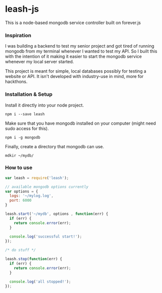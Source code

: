 # leash-js
This is a node-based mongodb service controller built on forever.js

### Inspiration
I was building a backend to test my senior project and got tired of running mongodb from my terminal whenever I wanted to test my API. So I built this with the intention of it making it easier to start the mongodb service whenever my local server started.

This project is meant for simple, local databases possibly for testing a website or API. It isn't developed with industry-use in mind, more for hackthons.

### Installation & Setup
Install it directly into your node project.
```
npm i --save leash
```

Make sure that you have mongodb installed on your computer (might need sudo access for this).
```
npm i -g mongodb
```
Finally, create a directory that mongodb can use.
```
mdkir ~/mydb/
```

### How to use
```js
var leash = require('leash');

// available mongodb options currently
var options = {
  logs: '~/mylog.log',
  port: 6000
}

leash.start('~/mydb', options , function(err) {
  if (err) {
    return console.error(err);
  }
  
  console.log('successful start!');
});

/* do stuff */

leash.stop(function(err) {
  if (err) {
    return console.error(err); 
  }
  
  console.log('all stopped!');
});
```

